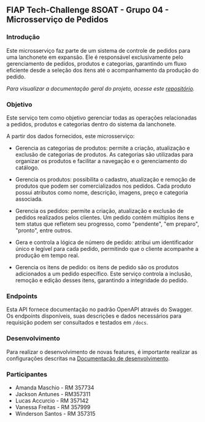 ## FIAP Tech-Challenge 8SOAT - Grupo 04 - Microsserviço de Pedidos

### Introdução

Este microsserviço faz parte de um sistema de controle de pedidos para uma lanchonete em expansão. Ele é responsável exclusivamente pelo gerenciamento de pedidos, produtos e categorias, garantindo um fluxo eficiente desde a seleção dos itens até o acompanhamento da produção do pedido.

_Para visualizar a documentação geral do projeto, acesse este [repositório](https://github.com/8SOAT-G4-Tech-Challenge/tech-challenge-fiap-documentation)._

### Objetivo

Este serviço tem como objetivo gerenciar todas as operações relacionadas a pedidos, produtos e categorias dentro do sistema da lanchonete.

A partir dos dados fornecidos, este microsserviço:

- Gerencia as categorias de produtos: permite a criação, atualização e exclusão de categorias de produtos. As categorias são utilizadas para organizar os produtos e facilitar a navegação e o gerenciamento do catálogo.

- Gerencia os produtos: possibilita o cadastro, atualização e remoção de produtos que podem ser comercializados nos pedidos. Cada produto possui atributos como nome, descrição, imagens, preço e categoria associada.

- Gerencia os pedidos: permite a criação, atualização e exclusão de pedidos realizados pelos clientes. Um pedido contém múltiplos itens e tem status que refletem seu progresso, como "pendente", "em preparo", "pronto", entre outros.

- Gera e controla a lógica de número de pedido: atribui um identificador único e legível para cada pedido, permitindo que o cliente acompanhe a produção em tempo real.

- Gerencia os itens de pedido: os itens de pedido são os produtos adicionados a um pedido específico. Este serviço controla a inclusão, remoção e edição desses itens, garantindo a integridade do pedido.

### Endpoints

Esta API fornece documentação no padrão OpenAPI através do Swagger.
Os endpoints disponíveis, suas descrições e dados necessários para requisição podem ser consultados e testados em `/docs`.

### Desenvolvimento

Para realizar o desenvolvimento de novas features, é importante realizar as configurações descritas na [Documentação de desenvolvimento](https://github.com/8SOAT-G4-Tech-Challenge/tech-challenge-fiap-documentation/blob/master/docs/DESENVOLVIMENTO.md).

### Participantes

- Amanda Maschio - RM 357734
- Jackson Antunes - RM357311
- Lucas Accurcio - RM 357142
- Vanessa Freitas - RM 357999
- Winderson Santos - RM 357315
